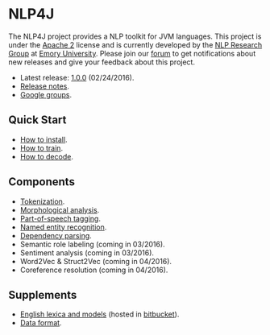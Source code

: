 # NLP4J

The NLP4J project provides a NLP toolkit for JVM languages. This project is under the [Apache 2](http://www.apache.org/licenses/LICENSE-2.0) license and is currently developed by the [NLP Research Group](http://nlp.mathcs.emory.edu) at [Emory University](http://emory.edu). Please join our [forum](https://groups.google.com/forum/#!forum/nlp4j) to get notifications about new releases and give your feedback about this project.

* Latest release: [1.0.0](http://search.maven.org/#artifactdetails%7Cedu.emory.mathcs.nlp%7Cnlp4j%7C1.0.0%7Cjar) (02/24/2016).
* [Release notes](md/quickstart/release.md).
* [Google groups](https://groups.google.com/forum/#!forum/nlp4j).

## Quick Start

* [How to install](md/quickstart/install.md).
* [How to train](md/quickstart/train.md).
* [How to decode](md/quickstart/decode.md).

## Components

* [Tokenization](https://github.com/emorynlp/tokenization).
* [Morphological analysis](https://github.com/emorynlp/morphological_analysis).
* [Part-of-speech tagging](md/components/part_of_speech_tagging.md).
* [Named entity recognition](md/components/named_entity_recognition.md).
* [Dependency parsing](md/components/dependency_parsing.md).
* Semantic role labeling (coming in 03/2016).
* Sentiment analysis (coming in 03/2016).
* Word2Vec & Struct2Vec (coming in 04/2016).
* Coreference resolution (coming in 04/2016).

## Supplements

* [English lexica and models](md/supplements/english-lexica-models.md) (hosted in [bitbucket](https://bitbucket.org/emorynlp/nlp4j-english)).
* [Data format](md/supplements/data-format.md).
